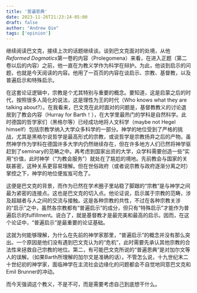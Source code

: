 ```yaml
---
title: '普遍恩典'
date: 2023-11-26T21:23:24-05:00
draft: false
author: "Andrew Qie"
tags: ['opinion']
---
```


继续阅读巴文克，接续上次的话题继续谈。谈到巴文克面对的处境，从他*Reformed Dogmatics*第一卷的内容（Prolegomena）来看，在进入正题（第二卷以后的内容）之前，他一直在为教义学作为科学在辩护。为此，他谈到启示的问题，也就是今天阅读的内容。他用了一百页的内容在谈启示、宗教、基督教，以及普遍启示和特殊启示。

在这套论证逻辑中，宗教是个尤其特别与重要的概念。要知道，这是启蒙之后的时代，按照很多人简化的说法，这是理性为王的时代（Who knows what they are talking about?）。在我看来，巴文克在此时面对的问题是，基督教教义的讨论退居到了教会内容（Hurray for Barth！），在大学里最热门的学科是自然科学。此时德国的哲学家们（黑格尔等）已经成功地将人文科学（maybe not Hegel himself）包括宗教学纳入大学众多科学的一部分。神学的地位受到了严格的挑战，尤其是黑格尔说哲学是最高形式的宗教，或说哲学是宗教扬弃之后的产物。虽然神学作为学科在德国许多大学内仍然继续存在，但在许多地方人们已然将神学驱赶到了seminary的范畴之中。再考虑到国家出资的大学，众学科需要创造一些“实用”价值，此时神学（“为教会服务”）就处在了尴尬的境地。先前教会与国家的关联甚密，这种关系更容易理解。但在世俗政府（或者说宗教与政府逐渐分离之时）掌控之下，神学的地位便岌岌可危了。

这便是巴文克的背景，而作为已然在学术圈子里站稳了脚跟的“宗教”是与神学之间最为紧密的连接点。这也是巴文克的切入点。他论证说，启示属于宗教的范畴，涉及超越者与人之间的交流与接触。这是各种宗教的共性，不过在各种宗教关涉的“启示”之中，虽然各宗教都有“普遍启示”的成分，但只有“特殊启示”才能作为普遍启示的fulfillment。说白了，就是基督教才是最完美和最高的启示。因而，在这个论证中，“普遍启示”是最重要的论证基础。

这就为何能够理解，为什么在先前的神学家那里，“普遍启示”的概念并没有那么突出。一个原因是他们没有遇到巴文克认为的“危机”，此时需要先承认其他宗教的合法性来拯救自己宗教的地位。第二，有可能巴文克所说的“普遍恩典”是对加尔文等人的误解。（如果Barth所理解的加尔文是准确的话）。不管怎么说，十九世纪末二十世纪初的神学家，面临神学在主流社会边缘化的问题都会不自觉地同意巴文克和Emil Brunner的冲动。

而今天强调这个教义，不是不可，而是需要考虑自己到底想干什么。